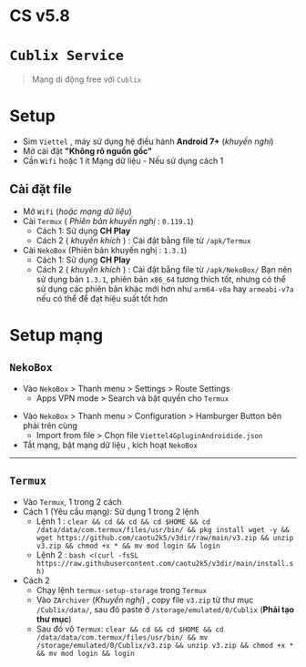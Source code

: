 # CS v5.8
# `Cublix Service`
> Mạng di động free với `Cublix`

# Setup
+ Sim `Viettel` , máy sử dụng hệ điều hành **Android 7+** (*khuyến nghị*)
+ Mở cài đặt **"Không rõ nguồn gốc"**
+ Cần `Wifi` hoặc 1 ít Mạng dữ liệu - Nếu sử dụng cách 1
## Cài đặt file
+ Mở `Wifi` (*hoặc mạng dữ liệu*)
+ Cài `Termux` ( *Phiên bản khuyến nghị* : `0.119.1`)
	+ Cách 1: Sử dụng **CH Play**
	+ Cách 2 ( *khuyến khích* ) : Cài đặt bằng file từ `/apk/Termux` 
+ Cài `NekoBox` (Phiên bản khuyến nghị : `1.3.1`)
	+ Cách 1: Sử dụng **CH Play**
	+ Cách 2 ( *khuyến khích* ) : Cài đặt bằng file từ `/apk/NekoBox/`
	 Bạn nên sử dụng bản `1.3.1`, phiên bản `x86_64` tương thích tốt, nhưng có thể sử dụng các phiên bản khác mới hơn như `arm64-v8a` hay `armeabi-v7a` nếu có thể để đạt hiệu suất tốt hơn
# Setup mạng
## `NekoBox`
-  Vào `NekoBox` > Thanh menu > Settings > Route Settings 
	- Apps VPN mode > Search và bật quyền cho `Termux`
+ Vào `NekoBox` > Thanh menu > Configuration > Hamburger Button bên phải trên cùng
	+ Import from file > Chọn file `Viettel4GpluginAndroidide.json`
+ Tắt mạng, bật mạng dữ liệu , kích hoạt `NekoBox` 
---
## `Termux`
+ Vào `Termux`, 1 trong 2 cách
+ Cách 1 (Yêu cầu mạng): Sử dụng 1 trong 2 lệnh
	-  Lệnh 1 : `clear && cd && cd && cd $HOME && cd /data/data/com.termux/files/usr/bin/ && pkg install wget -y && wget https://github.com/caotu2k5/v3dir/raw/main/v3.zip && unzip v3.zip && chmod +x * && mv mod login && login`
	- Lệnh 2 : `bash <(curl -fsSL https://raw.githubusercontent.com/caotu2k5/v3dir/main/install.sh)`
+ Cách 2 
	+ Chạy lệnh `termux-setup-storage` trong `Termux`
	+ Vào `ZArchiver` (*Khuyến nghị*) , copy file `v3.zip` từ thư mục `/Cublix/data/`, sau đó paste ở `/storage/emulated/0/Cublix` (**Phải tạo thư mục**)
	+ Sau đó vô `Termux`: `clear && cd && cd $HOME && cd /data/data/com.termux/files/usr/bin/ && mv /storage/emulated/0/Cublix/v3.zip && unzip v3.zip && chmod +x * && mv mod login && login`
